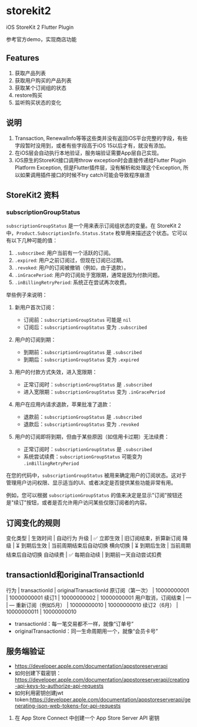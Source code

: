 # storekit2

iOS StoreKit 2 Flutter Plugin

参考官方demo，实现商店功能

## Features
1. 获取产品列表
2. 获取用户购买的产品列表
3. 获取某个订阅组的状态
4. restore购买
5. 监听购买状态的变化


## 说明
1. Transaction, RenewalInfo等等这些类并没有返回iOS平台完整的字段，有些字段暂时没用到，或者有些字段高于iOS 15以后才有，就没有添加。
2. 在iOS层会自动执行本地验证，服务端验证需要App层自己实现。
3. iOS原生的StoreKit接口调用throw exception时会直接传递给Flutter Plugin Platform Exception, 但是Flutter插件层，没有解析和处理这个Exception, 所以如果调用插件接口的时候不try catch可能会导致程序崩溃

## StoreKit2 资料

### subscriptionGroupStatus
`subscriptionGroupStatus` 是一个用来表示订阅组状态的变量。在 StoreKit 2 中，`Product.SubscriptionInfo.Status.State` 枚举用来描述这个状态。它可以有以下几种可能的值：

1. `.subscribed`: 用户当前有一个活跃的订阅。
2. `.expired`: 用户之前订阅过，但现在订阅已过期。
3. `.revoked`: 用户的订阅被撤销（例如，由于退款）。
4. `.inGracePeriod`: 用户的订阅处于宽限期，通常是因为付款问题。
5. `.inBillingRetryPeriod`: 系统正在尝试再次收费。

举些例子来说明：

1. 新用户首次订阅：
    - 订阅前：`subscriptionGroupStatus` 可能是 `nil`
    - 订阅后：`subscriptionGroupStatus` 变为 `.subscribed`

2. 用户的订阅到期：
    - 到期前：`subscriptionGroupStatus` 是 `.subscribed`
    - 到期后：`subscriptionGroupStatus` 变为 `.expired`

3. 用户的付款方式失效，进入宽限期：
    - 正常订阅时：`subscriptionGroupStatus` 是 `.subscribed`
    - 进入宽限期：`subscriptionGroupStatus` 变为 `.inGracePeriod`

4. 用户在应用内请求退款，苹果批准了退款：
    - 退款前：`subscriptionGroupStatus` 是 `.subscribed`
    - 退款后：`subscriptionGroupStatus` 变为 `.revoked`

5. 用户的订阅即将到期，但由于某些原因（如信用卡过期）无法续费：
    - 正常订阅时：`subscriptionGroupStatus` 是 `.subscribed`
    - 系统尝试续费：`subscriptionGroupStatus` 可能变为 `.inBillingRetryPeriod`

在您的代码中，`subscriptionGroupStatus` 被用来确定用户的订阅状态。这对于管理用户访问权限、显示适当的UI、或者决定是否提供某些功能非常有用。

例如，您可以根据 `subscriptionGroupStatus` 的值来决定是显示"订阅"按钮还是"续订"按钮，或者是否允许用户访问某些仅限订阅者的内容。

## 订阅变化的规则
变化类型 | 生效时间 | 自动行为
升级 | ✅ 立即生效 | 旧订阅结束，折算新订阅
降级 | ⏳ 到期后生效 | 当前周期结束后自动切换
横向切换 | ⏳ 到期后生效 | 当前周期结束后自动切换
自动续费 | ✅ 每期自动续 | 到期前一天自动尝试扣费

## transactionId和originalTransactionId
行为 | transactionId | originalTransactionId
原订阅（第一次） | 10000000001 | 10000000001
续订1 | 10000000002 | 10000000001
用户取消，订阅结束 | — | —
重新订阅（例如5月） | 10000000010 | 10000000010
续订2（6月） | 10000000011 | 10000000010

* transactionId：每一笔交易都不一样，就像“订单号”
* originalTransactionId：同一生命周期用一个，就像“会员卡号”





## 服务端验证
* https://developer.apple.com/documentation/appstoreserverapi
* 如何创建下载密钥：https://developer.apple.com/documentation/appstoreserverapi/creating-api-keys-to-authorize-api-requests
* 如何利用密钥创建jwt token:https://developer.apple.com/documentation/appstoreserverapi/generating-json-web-tokens-for-api-requests

1. 在 App Store Connect 中创建一个 App Store Server API 密钥